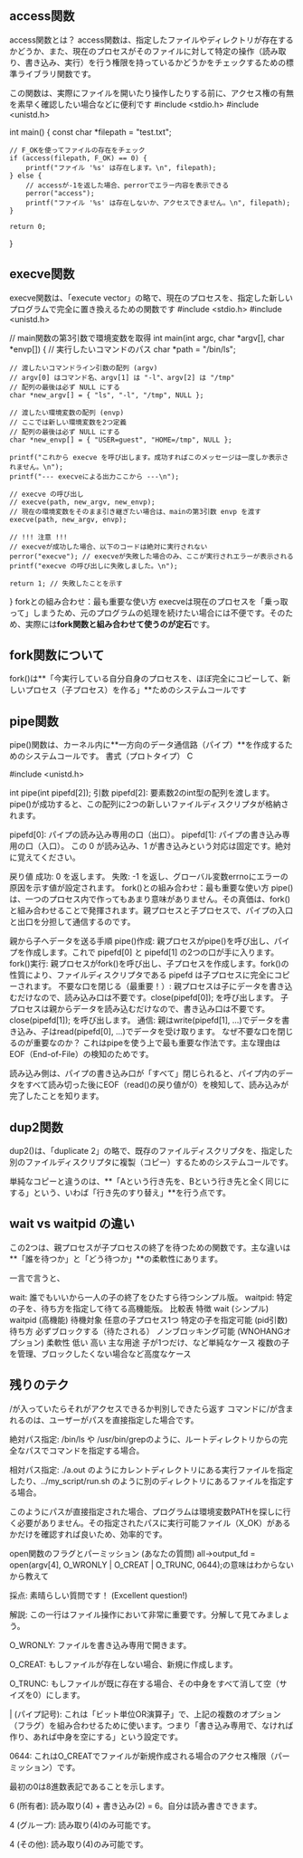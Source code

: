 ## access関数
access関数とは？
access関数は、指定したファイルやディレクトリが存在するかどうか、また、現在のプロセスがそのファイルに対して特定の操作（読み取り、書き込み、実行）を行う権限を持っているかどうかをチェックするための標準ライブラリ関数です。

この関数は、実際にファイルを開いたり操作したりする前に、アクセス権の有無を素早く確認したい場合などに便利です
#include <stdio.h>
#include <unistd.h>

int main() {
    const char *filepath = "test.txt";

    // F_OKを使ってファイルの存在をチェック
    if (access(filepath, F_OK) == 0) {
        printf("ファイル '%s' は存在します。\n", filepath);
    } else {
        // accessが-1を返した場合、perrorでエラー内容を表示できる
        perror("access");
        printf("ファイル '%s' は存在しないか、アクセスできません。\n", filepath);
    }

    return 0;
}

## execve関数
execve関数は、「execute vector」の略で、現在のプロセスを、指定した新しいプログラムで完全に置き換えるための関数です
#include <stdio.h>
#include <unistd.h>

// main関数の第3引数で環境変数を取得
int main(int argc, char *argv[], char *envp[]) {
    // 実行したいコマンドのパス
    char *path = "/bin/ls";

    // 渡したいコマンドライン引数の配列 (argv)
    // argv[0] はコマンド名、argv[1] は "-l"、argv[2] は "/tmp"
    // 配列の最後は必ず NULL にする
    char *new_argv[] = { "ls", "-l", "/tmp", NULL };

    // 渡したい環境変数の配列 (envp)
    // ここでは新しい環境変数を2つ定義
    // 配列の最後は必ず NULL にする
    char *new_envp[] = { "USER=guest", "HOME=/tmp", NULL };

    printf("これから execve を呼び出します。成功すればこのメッセージは一度しか表示されません。\n");
    printf("--- execveによる出力ここから ---\n");

    // execve の呼び出し
    // execve(path, new_argv, new_envp);
    // 現在の環境変数をそのまま引き継ぎたい場合は、mainの第3引数 envp を渡す
    execve(path, new_argv, envp);

    // !!! 注意 !!!
    // execveが成功した場合、以下のコードは絶対に実行されない
    perror("execve"); // execveが失敗した場合のみ、ここが実行されエラーが表示される
    printf("execve の呼び出しに失敗しました。\n");
    
    return 1; // 失敗したことを示す
}
forkとの組み合わせ：最も重要な使い方
execveは現在のプロセスを「乗っ取って」しまうため、元のプログラムの処理を続けたい場合には不便です。そのため、実際には**fork関数と組み合わせて使うのが定石**です。
## fork関数について
fork()は**「今実行している自分自身のプロセスを、ほぼ完全にコピーして、新しいプロセス（子プロセス）を作る」**ためのシステムコールです
## pipe関数
pipe()関数は、カーネル内に**一方向のデータ通信路（パイプ）**を作成するためのシステムコールです。
書式（プロトタイプ）
C

#include <unistd.h>

int pipe(int pipefd[2]);
引数
pipefd[2]: 要素数2のint型の配列を渡します。pipe()が成功すると、この配列に2つの新しいファイルディスクリプタが格納されます。

pipefd[0]: パイプの読み込み専用の口（出口）。
pipefd[1]: パイプの書き込み専用の口（入口）。
この 0 が読み込み、1 が書き込みという対応は固定です。絶対に覚えてください。

戻り値
成功: 0 を返します。
失敗: -1 を返し、グローバル変数errnoにエラーの原因を示す値が設定されます。
fork()との組み合わせ：最も重要な使い方
pipe()は、一つのプロセス内で作ってもあまり意味がありません。その真価は、fork()と組み合わせることで発揮されます。親プロセスと子プロセスで、パイプの入口と出口を分担して通信するのです。

親から子へデータを送る手順
pipe()作成: 親プロセスがpipe()を呼び出し、パイプを作成します。これで pipefd[0] と pipefd[1] の2つの口が手に入ります。
fork()実行: 親プロセスがfork()を呼び出し、子プロセスを作成します。fork()の性質により、ファイルディスクリプタである pipefd は子プロセスに完全にコピーされます。
不要な口を閉じる（最重要！）:
親プロセスは子にデータを書き込むだけなので、読み込み口は不要です。close(pipefd[0]); を呼び出します。
子プロセスは親からデータを読み込むだけなので、書き込み口は不要です。close(pipefd[1]); を呼び出します。
通信: 親はwrite(pipefd[1], ...)でデータを書き込み、子はread(pipefd[0], ...)でデータを受け取ります。
なぜ不要な口を閉じるのが重要なのか？
これはpipeを使う上で最も重要な作法です。主な理由はEOF（End-of-File）の検知のためです。

読み込み側は、パイプの書き込み口が「すべて」閉じられると、パイプ内のデータをすべて読み切った後にEOF（read()の戻り値が0）を検知して、読み込みが完了したことを知ります。
## dup2関数
dup2()は、「duplicate 2」の略で、既存のファイルディスクリプタを、指定した別のファイルディスクリプタに複製（コピー）するためのシステムコールです。

単純なコピーと違うのは、**「Aという行き先を、Bという行き先と全く同じにする」という、いわば「行き先のすり替え」**を行う点です。

## wait vs waitpid の違い
この2つは、親プロセスが子プロセスの終了を待つための関数です。主な違いは**「誰を待つか」と「どう待つか」**の柔軟性にあります。

一言で言うと、

wait: 誰でもいいから一人の子の終了をひたすら待つシンプル版。
waitpid: 特定の子を、待ち方を指定して待てる高機能版。
比較表
特徴	wait (シンプル)	waitpid (高機能)
待機対象	任意の子プロセス1つ	特定の子を指定可能 (pid引数)
待ち方	必ずブロックする（待たされる）	ノンブロッキング可能 (WNOHANGオプション)
柔軟性	低い	高い
主な用途	子が1つだけ、など単純なケース	複数の子を管理、ブロックしたくない場合など高度なケース


## 残りのテク

/が入っていたらそれがアクセスできるか判別しできたら返す
コマンドに/が含まれるのは、ユーザーがパスを直接指定した場合です。

絶対パス指定: /bin/ls や /usr/bin/grepのように、ルートディレクトリからの完全なパスでコマンドを指定する場合。

相対パス指定: ./a.out のようにカレントディレクトリにある実行ファイルを指定したり、../my_script/run.sh のように別のディレクトリにあるファイルを指定する場合。

このようにパスが直接指定された場合、プログラムは環境変数PATHを探しに行く必要がありません。その指定されたパスに実行可能ファイル（X_OK）があるかだけを確認すれば良いため、効率的です。

open関数のフラグとパーミッション (あなたの質問)
all->output_fd = open(argv[4], O_WRONLY | O_CREAT | O_TRUNC, 0644);の意味はわからないから教えて

採点: 素晴らしい質問です！ (Excellent question!)

解説: この一行はファイル操作において非常に重要です。分解して見てみましょう。

O_WRONLY: ファイルを書き込み専用で開きます。

O_CREAT: もしファイルが存在しない場合、新規に作成します。

O_TRUNC: もしファイルが既に存在する場合、その中身をすべて消して空（サイズを0）にします。

| (パイプ記号): これは「ビット単位OR演算子」で、上記の複数のオプション（フラグ）を組み合わせるために使います。つまり「書き込み専用で、なければ作り、あれば中身を空にする」という設定です。

0644: これはO_CREATでファイルが新規作成される場合のアクセス権限（パーミッション）です。

最初の0は8進数表記であることを示します。

6 (所有者): 読み取り(4) + 書き込み(2) = 6。自分は読み書きできます。

4 (グループ): 読み取り(4)のみ可能です。

4 (その他): 読み取り(4)のみ可能です。